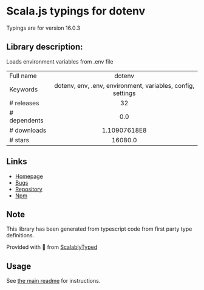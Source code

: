 
# Scala.js typings for dotenv

Typings are for version 16.0.3

## Library description:
Loads environment variables from .env file

|                    |                 |
| ------------------ | :-------------: |
| Full name          | dotenv |
| Keywords           | dotenv, env, .env, environment, variables, config, settings |
| # releases         | 32 |
| # dependents       | 0.0 |
| # downloads        | 1.10907618E8 |
| # stars            | 16080.0 |

## Links
- [Homepage](https://github.com/motdotla/dotenv#readme)
- [Bugs](https://github.com/motdotla/dotenv/issues)
- [Repository](https://github.com/motdotla/dotenv)
- [Npm](https://www.npmjs.com/package/dotenv)
    


## Note
This library has been generated from typescript code from first party type definitions.

Provided with :purple_heart: from [ScalablyTyped](https://github.com/oyvindberg/ScalablyTyped)

## Usage
See [the main readme](../../readme.md) for instructions.


